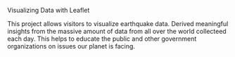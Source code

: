 Visualizing Data with Leaflet

This project allows visitors to visualize earthquake data. Derived meaningful insights from the massive amount of data from all over the world collecteed each day. This helps to educate the public and other government organizations on issues our planet is facing.
